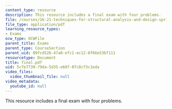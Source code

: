 ```yaml
---
content_type: resource
description: This resource includes a final exam with four problems.
file: /courses/16-21-techniques-for-structural-analysis-and-design-spring-2005/5cfe773979da5d35e68f07c8cf3c1eda_final.pdf
file_type: application/pdf
learning_resource_types:
- Exams
ocw_type: OCWFile
parent_title: Exams
parent_type: CourseSection
parent_uid: 09fcd526-47a0-efc1-ec12-8f66e53bf111
resourcetype: Document
title: final.pdf
uid: 5cfe7739-79da-5d35-e68f-07c8cf3c1eda
video_files:
  video_thumbnail_file: null
video_metadata:
  youtube_id: null
---
```

This resource includes a final exam with four problems.

